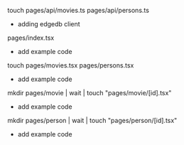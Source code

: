 touch pages/api/movies.ts pages/api/persons.ts
- adding edgedb client


pages/index.tsx
- add example code

touch pages/movies.tsx pages/persons.tsx
- add example code

mkdir pages/movie | wait | touch "pages/movie/[id].tsx" 
- add example code

mkdir pages/person | wait | touch "pages/person/[id].tsx" 
- add example code

